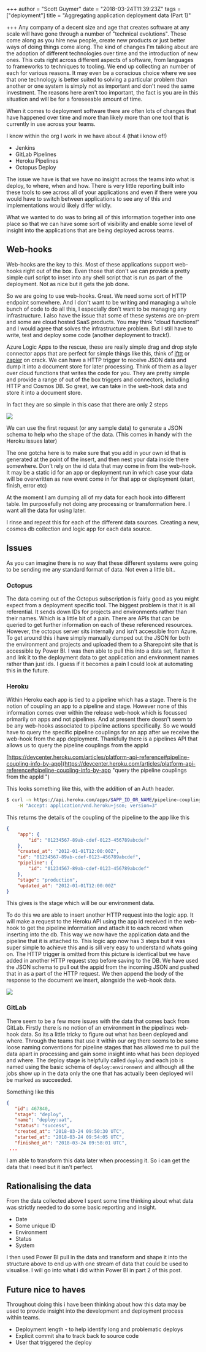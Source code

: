 +++
author = "Scott Guymer"
date = "2018-03-24T11:39:23Z"
tags = ["deployment"]
title = "Aggregating application deployment data (Part 1)"

+++
Any company of a decent size and age that creates software at any scale will have gone through a number of "technical evolutions". These come along as you hire new people, create new products or just better ways of doing things come along. The kind of changes I'm talking about are the adoption of different technologies over time and the introduction of new ones. This cuts right across different aspects of software, from languages to frameworks to techniques to tooling. We end up collecting an number of each for various reasons. It may even be a conscious choice where we see that one technology is better suited to solving a particular problem than another or one system is simply not as important and don't need the same investment. The reasons here aren't too important, the fact is you are in this situation and will be for a foreseeable amount of time.

When it comes to deployment software there are often lots of changes that have happened over time and more than likely more than one tool that is currently in use across your teams.

I know within the org I work in we have about 4 (that i know of!)

* Jenkins
* GitLab Pipelines
* Heroku Pipelines
* Octopus Deploy

The issue we have is that we have no insight across the teams into what is deploy, to where, when and how. There is very little reporting built into these tools to see across all of your applications and even if there were you would have to switch between applications to see any of this and implementations would likely differ wildly.

What we wanted to do was to bring all of this information together into one place so that we can have some sort of visibility and enable some level of insight into the applications that are being deployed across teams.

## Web-hooks

Web-hooks are the key to this. Most of these applications support web-hooks right out of the box. Even those that don't we can provide a pretty simple curl script to inset into any shell script that is run as part of the deployment. Not as nice but it gets the job done.

So we are going to use web-hooks. Great. We need some sort of HTTP endpoint somewhere. And I don't want to be writing and managing a whole bunch of code to do all this, I especially don't want to be managing any infrastructure. I also have the issue that some of these systems are on-prem and some are cloud hosted SaaS products. You may think "cloud functions!" and I would agree that solves the infrastructure problem. But I still have to write, test and deploy some code (another deployment to track!).

Azure Logic Apps to the rescue, these are really simple drag and drop style connector apps that are perfect for simple things like this, think of [ifttt](https://ifttt.com/ "ifttt") or [zapier](https://zapier.com "zapier") on crack. We can have a HTTP trigger to receive JSON data and dump it into a document store for later processing. Think of them as a layer over cloud functions that writes the code for you. They are pretty simple and provide a range of out of the box triggers and  connectors, including HTTP and Cosmos DB. So great, we can take in the web-hook data and store it into a document store.

In fact they are so simple in this case that there are only 2 steps

![](/uploads/2018/03/24/logic_app.png)

We can use the first request (or any sample data) to generate a JSON schema to help who the shape of the data. (This comes in handy with the Heroku issues later)

The one gotcha here is to make sure that you add in your own id that is generated at the point of the insert, and then nest your data inside there somewhere. Don't rely on the id data that may come in from the web-hook. It may be a static id for an app or deployment run in which case your data will be overwritten as new event come in for that app or deployment (start, finish, error etc)

At the moment I am dumping all of my data for each hook into different table. Im purposefully not doing any processing or transformation here. I want all the data for using later.

I rinse and repeat this for each of the different data sources. Creating a new, cosmos db collection and logic app for each data source.

## Issues

As you can imagine there is no way that these different systems were going to be sending me any standard format of data. Not even a little bit..

### Octopus

The data coming out of the Octopus subscription is fairly good as you might expect from a deployment specific tool. The biggest problem is that it is all referential. It sends down IDs for projects and environments rather than their names. Which is a little bit of a pain. There are APIs that can be queried to get further information on each of these referenced resources. However, the octopus server sits internally and isn't accessible from Azure. To get around this i have simply manually dumped out the JSON for both the environment and projects and uploaded them to a Sharepoint site that is accessible by Power BI. I was then able to pull this into a data set, flatten it and link it to the deployment data to get application and environment names rather than just ids. I guess if it becomes a pain I could look at automating this in the future.

### Heroku

Within Heroku each app is tied to a pipeline which has a stage. There is the notion of coupling an app to a pipeline and stage. However none of this information comes over within the release web-hook which is focussed primarily on apps and not pipelines. And at present there doesn't seem to be any web-hooks associated to pipeline actions specifically. So we would have to query the specific pipeline couplings for an app after we receive the web-hook from the app deployment. Thankfully there is a pipelines API that allows us to query the pipeline couplings from the appId

[https://devcenter.heroku.com/articles/platform-api-reference#pipeline-coupling-info-by-app](https://devcenter.heroku.com/articles/platform-api-reference#pipeline-coupling-info-by-app "query the pipeline couplings from the appId ")

This looks something like this, with the addition of an Auth header.
```bash
$ curl -n https://api.heroku.com/apps/$APP_ID_OR_NAME/pipeline-couplings \
	-H "Accept: application/vnd.heroku+json; version=3"
```
This returns the details of the coupling of the pipeline to the app like this
```json
{
	"app": {
		"id": "01234567-89ab-cdef-0123-456789abcdef"
	},
 	"created_at": "2012-01-01T12:00:00Z",
 	"id": "01234567-89ab-cdef-0123-456789abcdef",
 	"pipeline": {
  		"id": "01234567-89ab-cdef-0123-456789abcdef"
    },
 	"stage": "production",
 	"updated_at": "2012-01-01T12:00:00Z"
}
```
This gives is the stage which will be our environment data.

To do this we are able to insert another HTTP request into the logic app. It will make a request to the Heroku API using the app id received in the web-hook to get the pipeline information and attach it to each record when inserting into the db. This way we now have the application data and the pipeline that it is attached to. This logic app now has 3 steps but it was super simple to achieve this and is sill very easy to understand whats going on. The HTTP trigger is omitted from this picture is identical but we have added in another HTTP request step before saving to the DB. We have used the JSON schema to pull out the appid from the incoming JSON and pushed that in as a part of the HTTP request. We then append the body of the response to the document we insert, alongside the web-hook data.

![](/uploads/2018/03/24/heroku_logic_app.png)

### GitLab

There seem to be a few more issues with the data that comes back from GitLab. Firstly there is no notion of an environment in the pipelines web-hook data. So its a little tricky to figure out what has been deployed and where. Through the teams that use it within our org there seems to be some loose naming conventions for pipeline stages that has allowed me to pull the data apart in processing and gain some insight into what has been deployed and where. The deploy stage is helpfully called `deploy` and each job is named using the basic schema of `deploy:environment` and although all the jobs show up in the data only the one that has actually been deployed will be marked as succeeded.

Something like this 
```json
{
   "id": 467840,
   "stage": "deploy",
   "name": "deploy:uat",
   "status": "success",
   "created_at": "2018-03-24 09:50:30 UTC",
   "started_at": "2018-03-24 09:54:05 UTC",
   "finished_at": "2018-03-24 09:58:01 UTC",
 ...
```
I am able to transform this data later when processing it. So i can get the data that i need but it isn't perfect.

## Rationalising the data

From the data collected above I spent some time thinking about what data was strictly needed to do some basic reporting and insight.

* Date
* Some unique ID
* Environment
* Status
* System

I then used Power BI pull in the data and transform and shape it into the structure above to end up with one stream of data that could be used to visualise. I will go into what i did within Power BI in part 2 of this post.

## Future nice to haves

Throughout doing this i have been thinking about how this data may be used to provide insight into the development and deployment process within teams.

* Deployment length - to help identify long and problematic deploys
* Explicit commit sha to track back to source code
* User that triggered the deploy